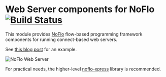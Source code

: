 Web Server components for NoFlo [![Build Status](https://secure.travis-ci.org/noflo/noflo-webserver.png?branch=master)](https://travis-ci.org/noflo/noflo-webserver)
===============================

This module provides [NoFlo](http://noflojs.org/) flow-based programming framework components for running connect-based web servers.

See [this blog post](http://bergie.iki.fi/blog/8998693776/) for an example.

![NoFlo Web Server](https://s3.eu-central-1.amazonaws.com/bergie-iki-fi/tumblr_lq12x0Sf481qies3uo1_500.png)

For practical needs, the higher-level [noflo-xpress](https://github.com/noflo/noflo-xpress) library is recommended.
